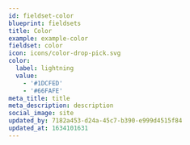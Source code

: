 ```yaml
---
id: fieldset-color
blueprint: fieldsets
title: Color
example: example-color
fieldset: color
icon: icons/color-drop-pick.svg
color:
  label: lightning
  value:
    - '#1DCFED'
    - '#66FAFE'
meta_title: title
meta_description: description
social_image: site
updated_by: 7182a453-d24a-45c7-b390-e999d4515f84
updated_at: 1634101631
---
```

